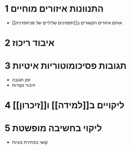 # 1	התנוונות איזורים מוחיים

- אותם איזורים הקשורים ב[[תסמינים שליליים של סכיזופרניה]]

# 2	איבוד ריכוז

# 3	תגובות פסיכומוטוריות איטיות

- זמן תגובה
- חיבור נקודות

# 4	ליקויים ב[[למידה]] ו[[זיכרון]]

# 5	ליקוי בחשיבה מופשטת

- קושי בפתירת בעיות